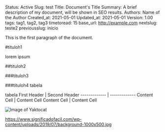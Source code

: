 Status:       Active
Slug:         test
Title:        Document's Title
Summary:      A brief description of my document, will be shown in SEO results.
Authors:      Name of the Author
Created_at:   2021-05-01
Updated_at:   2021-05-01
Version:      1.00
tags:         tag1, tag2, tag3
timetoread:   15
base_url:     http://example.com
nextslug:     teste2
previousslug: inicio


This is the first paragraph of the document.

#tituloh1

lorem ipsum

##tituloh2

###tituloh3

###tituloh4 tabela

tabela
First Header  | Second Header
------------- | -------------
Content Cell  | Content Cell
Content Cell  | Content Cell

![Image of Yaktocat](https://octodex.github.com/images/yaktocat.png)

https://www.significadofacil.com/wp-content/uploads/2019/07/background-1000x500.jpg

